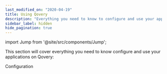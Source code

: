 ```yaml
---
last_modified_on: "2020-04-19"
title: Using Qovery
description: "Everything you need to know to configure and use your applications on Qovery"
sidebar_label: hidden
hide_pagination: true
---
```


import Jump from '@site/src/components/Jump';

This section will cover everything you need to know configure and use your applications on Qovery:

<Jump to="/docs/using-qovery/configuration/">Configuration</Jump>



